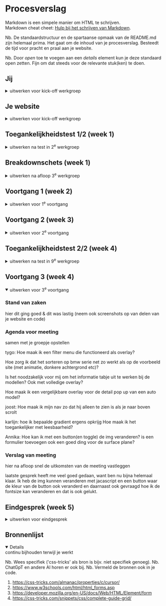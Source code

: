 # Procesverslag
Markdown is een simpele manier om HTML te schrijven.  
Markdown cheat cheet: [Hulp bij het schrijven van Markdown](https://github.com/adam-p/markdown-here/wiki/Markdown-Cheatsheet).

Nb. De standaardstructuur en de spartaanse opmaak van de README.md zijn helemaal prima. Het gaat om de inhoud van je procesverslag. Besteedt de tijd voor pracht en praal aan je website.

Nb. Door *open* toe te voegen aan een *details* element kun je deze standaard open zetten. Fijn om dat steeds voor de relevante stuk(ken) te doen.





## Jij

<details>
  <summary>uitwerken voor kick-off werkgroep</summary>

  ### Auteur:
  Annika Mekkelholt

  #### Je startniveau:
  mijn startniveau is blauwe/rood piste
  
  #### Je focus:
  MIjn focus ligt nu op responsive 
 
</details>





## Je website

<details>
  <summary>uitwerken voor kick-off werkgroep</summary>

  ### Je opdracht:
  link naar de website die je gaat namaken óf de naam/omschrijving van je eigen ontwerp
  https://www.absolut.com/en/campaign/paper-bottle/

  #### Screenshot(s) van de eerste pagina (small screen): 
  hier de naam van de pagina  
  <img src="readme-images/firstpage.png" width="375px" alt="omschrijving van de pagina">

  #### Screenshot(s) van de tweede pagina (small screen):
  hier de naam van de pagina  
  <img src="readme-images/secondpage.png" width="375px" alt="omschrijving van de pagina">
 
</details>

## Toegankelijkheidstest 1/2 (week 1)

<details>
  <summary>uitwerken na test in 2<sup>e</sup> werkgroep</summary>

  ### Bevindingen
  Lijst met je bevindingen die in de test naar voren kwamen:
  
  Aan het begin zegt de screenreader 'Heading 4' en dan 'choose your region' en leest hij alle talen voor waardoor 
  je heel verward raakt.

IDe links worden niet goed uitgelegd en wat ik zie, is niet wat ik hoor, zoals de plaatjes die naar de volgende pagina gaan zijn niet te lezen en heel onduidelijk(mensen met en zonder screenreader)
Foto is het gehele link, niet alleen de button op de foto. 

Gaat eerst naar de talen, dan de navigatie balk, dan naar absoluut drankjes die ik niet zie staan dan naar de titel en dan naar de foto die je als eerste ziet om naar de volgende pagina te gaan. 

De WCAG checklist ook ingevuld, en het is behoorlijk slecht gegaan. Bijna bij elk puntje in er wel wat aan de hand. Vooral over de indeling en de niet semantieke HTML. 


De header van ABSOLUT. is een  foto als ik het goed zie en is niet geheel 1 kleur, dus moet kijken hoe ik dat ga doen en als het font niet gaat werken wat ik wel ga doen. 

Ik heb problemen met het ABSOLUT. font, want het lijkt niet te werken, dus moet kijken of het aan mij ligt of aan iets anders ligt. ik hoop aan mezelf en het kan fixen en anders moet ik er iets anders op vinden. Tot nu toe denk ik dat IMPACT het beste past bij de headers en ook nog een ander font, maar die moet ik nog een beetje uitvinden. 

</details>



## Breakdownschets (week 1)

<details>
  <summary>uitwerken na afloop 3<sup>e</sup> werkgroep</summary>

  ### de hele pagina: 
  <img src="readme-images/Screenshotiphone.png" alt="breakdown van de hele pagina">

  ### dynamisch deel (bijv menu): 
  <img src="readme-images/dummy-plaatje.jpg" width="375px" alt="breakdown van een dynamisch deel">

  ### wellicht nog een dynamisch deel (bijv filter): 
  <img src="readme-images/dummy-plaatje.jpg" width="375px" alt="breakdown van nog een dynamisch deel">

</details>





## Voortgang 1 (week 2)

<details>
  <summary>uitwerken voor 1<sup>e</sup> voortgang</summary>

  ### Stand van zaken

  Ik kreeg te horen dat ik de plaatjes opnieuw moet maken met tekst en button etc, dus ben nog gebleven bij het eerste stuk. 
  <!-- hier dit ging goed & dit was lastig (neem ook screenshots op van delen van je website en code) -->
 Ik heb vooral gewerkt om het eerste plaatje in orde te krijgen en de navigatie(hamburger menu) goed te doen. maar dat gaat redelijk. Met de hamburger menu kreeg ik eerst wel een kruisje, maar moest toen nog de navigatie toe voegen en toen ging het mis. Het lukt me niet om nav maar een deel van het scherm te krijgen en dat het kruisje te voorschijn komt. Daarnaast heb ik nu dat hij 5% is gezakt anders kan ie ook niet meer dichtklappen. Ook heb ik moeite met de spacing tussen de li elementen, maar daar ga ik pas later echt opzoek. 

 Wat betreft het plaatje. Het lukt me niet om 1 woord te veranderen in de zin, want internet zegt dat het niet kan en zelf weet ik het ook niet. Ik heb nu spans gebruikt, maar vraag het wel een keer in de les of er een andere manier is. Ook weet ik niet hoe ik het ene plaatje aan de rechter kant krijg naar de button en de h2. De tekst is me wel gelukt en de button ook- het blijft niet perfect, maar ik heb geen idee wat zij hebben gedaan. 

 -----Na de de meeting van het groepje dat we de vragen gingen opstellen, kreeg ik al het antwoord voor mijn vraag over 1 woord veranderen in de zin. Dus ik heb een probleem minder en kan weer verder.

 <img src="readme-images/Plaatjenietcorrect.png" width="375px" alt="de fles moet rechts">
 <img src="readme-images/NavGaatFout.png" width="375px" alt="nav werkt nog niet">
 <img src="readme-images/Javacode.jpg" width="375px" alt="javacode over nav">
<img src="readme-images/CssCode.jpg" width="375px" alt="css code over de nav">

  ### Agenda voor meeting
  samen met je groepje opstellen

  | Karlijn  :
   Wanneer afbeelding in html en wanneer is CSS?
   Hoe plaats ik een foto op de goede plek in verband met grid?
  
  
  | Joost:
    mag een <h2> in een <a>?
    wanneer svg en wanneer een button?
    Mag een <ul> in een <ul>?
    wat zijn handige volgordes van  <img> <p> <h2> enz.?
   
  |Annika:
    Hoe werkt de nav samen met de button in het hamburger menu?
    Hoe plaats ik een foto op de goede plek in verband met grid?
  

  | Tygo:
    hoe zorg ik ervoor dat ( checkbox ) filters zich daadwerkelijk toepassen op de artikelen die de website mij zal tonen?

  


  ### Verslag van meeting
  hier na afloop snel de uitkomsten van de meeting vastleggen

  - punt 1
  - punt 2
  - nog een punt
  - ...

</details>





## Voortgang 2 (week 3)

<details>
  <summary>uitwerken voor 2<sup>e</sup> voortgang</summary>

  ### Stand van zaken
  <!-- hier dit ging goed & dit was lastig (neem ook screenshots op van delen van je website en code) -->
  Ik loop altijd wel bij een section vast, zoals bij de eerste section de tekst en het plaatje niet goed op de plaats kunnen zetten, en bij de tweede ging het eig wel goed, maar wist ik niet of er nog een button bij moest en of ik het zo mocht doen(plus is dat hele plaatje random verdwenen op de normale site...)
  de derde section was ik op eens 2 van de 6 items kwijt en moest ik goed spelen hoe groot de rows,en columns waren plus nog kijken of het werkte met de h2 erboven. 
  in de 4de section had ik ook problemen met de tekst omdat de element strong dan niet meer stelde en zag ie de span niet. 

  Maar in de les had ik alles gebraagd en ben ik verder gekomen, en was het vooral een beetje kopieren en plakken en dan daarvan uit alles aan passen omdat het wel beetje op elkaar lijkt. 
  bij de 5de section zijn de plaatjes niet allemaal even groot dus daar had ik ook moeite mee, maar heb ze nu gewoon de zelfde height gegeven(net zoals bij de 3de section met de caption)

  NU mijn grootste problemen zijn: dat ik bij de 4e section, mijn plaatje niet goed krijg. Ik weet niet hoe ik hem op 100% kan krijgen, ik krijg nu een klein gedeelte te zien. 

  Ik heb eigenlijk daarna geen problemen meer gekregen, en ben ik bijna klaar met alle concent. De footer vind ik wel nog steeds lastig hoe ik die moet maken en de navigatie ook.
  maar naast het plaatje heb ik geen problemen.

  <img src="readme-images/Nieuwmenu.png" width="375px" alt="een ander gedeelte van mijn website">
  <img src="readme-images/Plaatjefout.png"  width="375px" alt="Plaatje laat maar een gedeelte zien">

  ### Agenda voor meeting
  samen met je groepje opstellen
 
 annika: 
 hoe kan ik mijn details/summary stijlen dat het plusje aan de andere kant staat?  hoe krijg ik mijn img geheel te zien? en mag ik los een img er in zetten?

joost: geen vragen
karlijn: geen vragen
tygo: heb ik goed gebruik gemaakt van sections, ul en li in mijn html?

hoe spreek ik elementen aan die diep genesteld zijn (in een li in een ul in een section in de main bijv)

is het nodig voor mij om img elementen in een a te zetten wanneer ze op mijn nepsite niet zullen functioneren als een a?

hoe kan ik het beste stap voor stap verder met mijn css? waar moet ik beginnen?

  ### Verslag van meeting
  hier na afloop snel de uitkomsten van de meeting vastleggen

   kreeg goede feedback bij het voortgang gesprek, want mocht geen section gebruiken zonder h er bij, dus ie moest ik verwijderen of veranderen naar een div. 

   en over de background img goed gepositioneerd. 
</details>





## Toegankelijkheidstest 2/2 (week 4)

<details>
  <summary>uitwerken na test in 9<sup>e</sup> werkgroep</summary>

  ### Bevindingen
  Lijst met je bevindingen die in de test naar voren kwamen (geef ook aan wat er verbeterd is):


    eigenlijk ben ik dus al grootendeels klaar met de content schrijven, maar moetn u nog animaties er in stoppen. Ik heb wel al kleine animaties toegevoegd maar dat is nog niet genoeg. 

    daarna heb ik dark mode en reduce motion toegevoegd dus ik moet nu nog 3 andere toevoegen tot het voldoende is. 

    heb ook op woensdag veel focus states en hover states toegevoegd. 


</details>





## Voortgang 3 (week 4)

<details open>
  <summary>uitwerken voor 3<sup>e</sup> voortgang</summary>

  ### Stand van zaken
  hier dit ging goed & dit was lastig (neem ook screenshots op van delen van je website en code)


  ### Agenda voor meeting
  samen met je groepje opstellen

  tygo:
  Hoe maak ik een filter menu die functioneerd als overlay?

Hoe zorg ik dat het sorteren op bmw serie net zo werkt als op de voorbeeld site (met animatie, donkere achtergrond etc)?

Is het noodzakelijk voor mij om het informatie tabje uit te werken bij de modellen? Ook met volledige overlay?

Hoe maak ik een vergelijkbare overlay voor de detail pop up van een auto model?

joost:
Hoe maak ik mijn nav zo dat hij alleen te zien is als je naar boven scrolt

karlijn:
hoe ik bepaalde gradient ergens opkrijg
Hoe maak ik het toegankelijker met leesbaarheid?


Annika:
Hoe kan ik met een button(en toggle) de img veranderen? is een formulier toevoegen ook een goed ding voor de surface plane?
  ### Verslag van meeting
  hier na afloop snel de uitkomsten van de meeting vastleggen

laatste gesprek heeft me veel goed gedaan, want ben nu bijna helemaal klaar. Ik heb de img kunnen veranderen met jacascript en een button waar de kleur van de button ook veranderd en daarnaast ook gevraagd hoe ik de fontsize kan veranderen en dat is ook gelukt. 

</details>





## Eindgesprek (week 5)

<details>
  <summary>uitwerken voor eindgesprek</summary>

  ### Je uitkomst - karakteristiek screenshots:
  <img src="readme-images/dummy-plaatje.jpg" width="375px" alt="uitomst opdracht 1">


  ### Dit ging goed/Heb ik geleerd: 
  Korte omschrijving met plaatjes

  <img src="readme-images/dummy-plaatje.jpg" width="375px" alt="top">


  ### Dit was lastig/Is niet gelukt:
  Korte omschrijving met plaatjes

  <img src="readme-images/dummy-plaatje.jpg" width="375px" alt="bummer">
</details>





## Bronnenlijst

<details open>
  <summary>continu bijhouden terwijl je werkt</summary>

  Nb. Wees specifiek ('css-tricks' als bron is bijv. niet specifiek genoeg). 
  Nb. ChatGpT en andere AI horen er ook bij.
  Nb. Vermeld de bronnen ook in je code.

  1. https://css-tricks.com/almanac/properties/c/cursor/
  2. https://www.w3schools.com/html/html_forms.asp
  3. https://developer.mozilla.org/en-US/docs/Web/HTML/Element/form
  4. https://css-tricks.com/snippets/css/complete-guide-grid/

</details>